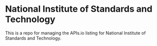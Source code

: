 # National Institute of Standards and Technology
This is a repo for managing the APIs.io listing for National Institute of Standards and Technology.